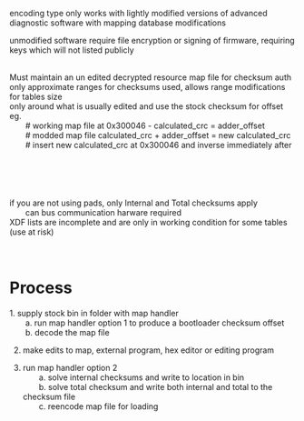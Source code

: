 encoding type only works with lightly modified versions of advanced diagnostic software with mapping database modifications</br>

unmodified software require file encryption or signing of firmware, requiring keys which will not listed publicly</br></br>

Must maintain an un edited decrypted resource map file for checksum auth</br>
only approximate ranges for checksums used, allows range modifications for tables size</br>
only around what is usually edited and use the stock checksum for offset 
eg.</br>
    &emsp;&emsp;# working map file at 0x300046 - calculated_crc = adder_offset</br>
    &emsp;&emsp;# modded  map file calculated_crc + adder_offset = new calculated_crc </br>
    &emsp;&emsp;# insert new calculated_crc at 0x300046 and inverse immediately after</br>
</br>
</br>
</br>
</br>
</br>
if you are not using pads, only Internal and Total checksums apply</br> 
&emsp;&emsp;can bus communication harware required</br>
XDF lists are incomplete and are only in working condition for some tables (use at risk)</br>
</br></br>

<h1>Process</h1>
1. supply stock bin in folder with map handler</br>
&emsp;&emsp;a. run map handler option 1 to produce a bootloader checksum offset </br>
&emsp;&emsp;b. decode the map file</br>

2. make edits to map, external program, hex editor or editing program</br>

3. run map handler option 2</br>
&emsp;&emsp;a. solve internal checksums and write to location in bin</br>
&emsp;&emsp;b. solve total checksum and write both internal and total to the checksum file</br>
&emsp;&emsp;c. reencode map file for loading 